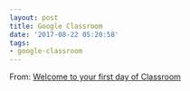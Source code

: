 ```yaml
---
layout: post
title: Google Classroom
date: '2017-08-22 05:20:58'
tags:
- google-classroom
---
```


From: [Welcome to your first day of Classroom](https://www.blog.google/topics/education/welcome-your-first-day-classroom/)